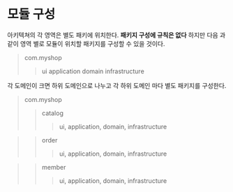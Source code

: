 # 모듈 구성

아키텍쳐의 각 영역은 별도 패키에 위치한다. **패키지 구성에 규칙은 없다** 하지만 다음 과 같이 영역 별로 모듈이 위치할 패키지를 구성할 수 있을 것이다.

> com.myshop
>> ui
>> application
>> domain
>> infrastructure

각 도메인이 크면 하위 도메인으로 나누고 각 하위 도메인 마다 별도 패키지를 구성한다.

> com.myshop
>> catalog
>>> ui,
>>> application,
>>> domain,
>>> infrastructure

>> order
>>> ui,
>>> application,
>>> domain,
>>> infrastructure

>> member
>>> ui,
>>> application,
>>> domain,
>>> infrastructure 
